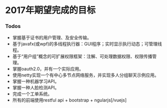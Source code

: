 # 2017年期望完成的目标

### Todos

 - 掌握基于证书的用户管理、及安全传输。
 - 基于javafx(或wpf)的多线程执行器：GUI程序；实时显示执行动态；可管理线程。
 - 基于“用户组”概念的可扩展权限框架：注解、可处理数据权限、权限传播管理。
 - 掌握oauth2.0，并有一个实际应用。
 - 使用netty实现一个有中心多节点网络服务，并实现多人分组聊天示例应用。
 - 掌握一种机器学习API。
 - 掌握一种人脸检测API。
 - 完成一个工单系统。
 - 所有的前端使用restful api + bootstrap + ngularjs[/vuejs]
